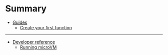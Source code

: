 # Summary

- [Guides]()
  - [Create your first function](./create-your-first-function.md)

---

- [Developer reference]()
    - [Running microVM](./running-microvm.md)